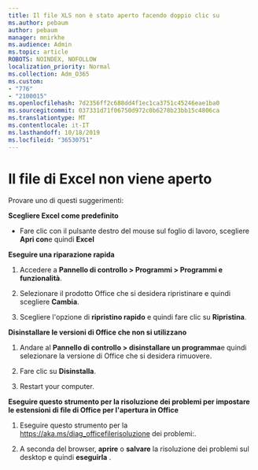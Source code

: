 ```yaml
---
title: Il file XLS non è stato aperto facendo doppio clic su
ms.author: pebaum
author: pebaum
manager: mnirkhe
ms.audience: Admin
ms.topic: article
ROBOTS: NOINDEX, NOFOLLOW
localization_priority: Normal
ms.collection: Adm_O365
ms.custom:
- "776"
- "2100015"
ms.openlocfilehash: 7d2356ff2c688dd4f1ec1ca3751c45246eae1ba0
ms.sourcegitcommit: 037331d71f06750d972c0b6278b23bb15c4806ca
ms.translationtype: MT
ms.contentlocale: it-IT
ms.lasthandoff: 10/18/2019
ms.locfileid: "36530751"
---
```

# <a name="excel-file-doesnt-open"></a>Il file di Excel non viene aperto

Provare uno di questi suggerimenti:

**Scegliere Excel come predefinito**

* Fare clic con il pulsante destro del mouse sul foglio di lavoro, scegliere **Apri con**e quindi **Excel**

**Eseguire una riparazione rapida**

1. Accedere a **Pannello di controllo > Programmi > Programmi e funzionalità**.

2. Selezionare il prodotto Office che si desidera ripristinare e quindi scegliere **Cambia**.

3. Scegliere l'opzione di **ripristino rapido** e quindi fare clic su **Ripristina**.

**Disinstallare le versioni di Office che non si utilizzano**

1. Andare al **Pannello di controllo > disinstallare un programma**e quindi selezionare la versione di Office che si desidera rimuovere.

2. Fare clic su **Disinstalla**.

3. Restart your computer.

**Eseguire questo strumento per la risoluzione dei problemi per impostare le estensioni di file di Office per l'apertura in Office**

1. Eseguire questo strumento per la https://aka.ms/diag_officefilerisoluzione dei problemi:.

2. A seconda del browser, **aprire** o **salvare** la risoluzione dei problemi sul desktop e quindi **eseguirla** .
